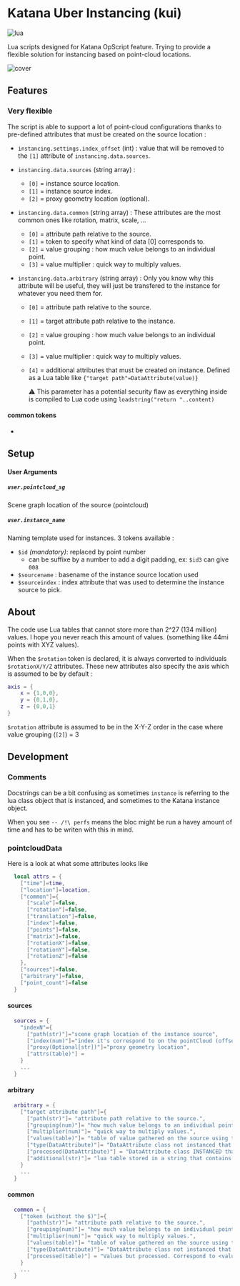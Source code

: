 # Katana Uber Instancing (kui)

![lua](https://img.shields.io/badge/type-lua-blue)

Lua scripts designed for Katana OpScript feature. Trying to provide a flexible
solution for instancing based on point-cloud locations. 

![cover](./cover.png)

## Features

### Very flexible

The script is able to support a lot of point-cloud configurations thanks to
pre-defined attributes that must be created on the source location :

- `instancing.settings.index_offset` (int) : value that will be removed to the
`[1]` attribute of `instancing.data.sources`.

- `instancing.data.sources` (string array) :
  - `[0]` = instance source location.
  - `[1]` = instance source index.
  - `[2]` = proxy geometry location (optional).

- `instancing.data.common` (string array) :
    These attributes are the most common ones like rotation, matrix, scale, ...
  - `[0]` = attribute path relative to the source.
  - `[1]` = token to specify what kind of data [0] corresponds to.
  - `[2]` = value grouping : how much value belongs to an individual point.
  - `[3]` = value multiplier : quick way to multiply values.

- `instancing.data.arbitrary` (string array) :
    Only you know why this attribute will be useful, they will just be transfered
    to the instance for whatever you need them for.
  - `[0]` = attribute path relative to the source.
  
  - `[1]` = target attribute path relative to the instance.
  
  - `[2]` = value grouping : how much value belongs to an individual point.
  
  - `[3]` = value multiplier : quick way to multiply values.
  
  - `[4]` = additional attributes that must be created on instance. Defined as a Lua table like `{"target path"=DataAttribute(value)}`
  
    ⚠ This parameter has a potential security flaw as everything inside is compiled to Lua code using `loadstring("return "..content)`

#### common tokens

- 


## Setup

#### User Arguments

##### `user.pointcloud_sg`

Scene graph location of the source (pointcloud)

##### `user.instance_name`

Naming template used for instances. 3 tokens available :

- `$id` _(mandatory)_: replaced by point number
  - can be suffixe by a number to add a digit padding, ex: `$id3` can give `008`
- `$sourcename` : basename of the instance source location used
- `$sourceindex` : index attribute that was used to determine the instance
source to pick.

## About

The code use Lua tables that cannot store more than 2^27 (134 million) values.
I hope you never reach this amount of values. (something like 44mi points
with XYZ values).


When the `$rotation` token is declared, it is always converted to individuals
`$rotationX/Y/Z` attributes. These new attributes also specify the axis which
is assumed to be by default :
```lua
axis = {
    x = {1,0,0},
    y = {0,1,0},
    z = {0,0,1}
}
```
`$rotation` attribute is assumed to be in the X-Y-Z order in the case where
value grouping (`[2]`) = 3

## Development

### Comments

Docstrings can be a bit confusing as sometimes `instance` is referring to the 
lua class object that is instanced, and sometimes to the Katana instance object.

When you see `-- /!\ perfs` means the bloc might be run a havey amount of time and
has to be writen with this in mind.

### pointcloudData

Here is a look at what some attributes looks like

```lua
  local attrs = {
    ["time"]=time,
    ["location"]=location,
    ["common"]={
      ["scale"]=false,
      ["rotation"]=false,
      ["translation"]=false,
      ["index"]=false,
      ["points"]=false,
      ["matrix"]=false,
      ["rotationX"]=false,
      ["rotationY"]=false,
      ["rotationZ"]=false
    },
    ["sources"]=false,
    ["arbitrary"]=false,
    ["point_count"]=false
  }

```

#### sources
```lua
  sources = {
    "indexN"={
      ["path(str)"]="scene graph location of the instance source",
      ["index(num)"]="index it's correspond to on the pointCloud (offset has been applied), same as the parent key.",
      ["proxy(Optional[str])"]="proxy geometry location",
      ["attrs(table)"] =  
    }
	...
  }
```
#### arbitrary
```lua
  arbitrary = {
    ["target attribute path"]={
      ["path(str)"]= "attribute path relative to the source.",
      ["grouping(num)"]= "how much value belongs to an individual point.",
      ["multiplier(num)"]= "quick way to multiply values.",
      ["values(table)"]= "table of value gathered on the source using the above path",
      ["type(DataAttribute)"]= "DataAttribute class not instanced that correspond to values",
      ["processed(DataAttribute)"] = "DataAttribute class INSTANCED that correspond to <values> * <multiplier>"
      ["additional(str)"]= "lua table stored in a string that contains aditional attributes to create on instance"
    }
    ...
  }
```
#### common
```lua
  common = {
    ["token (without the $)"]={
      ["path(str)"]= "attribute path relative to the source.",
      ["grouping(num)"]= "how much value belongs to an individual point.",
      ["multiplier(num)"]= "quick way to multiply values.",
      ["values(table)"]= "table of value gathered on the source using the above path",
      ["type(DataAttribute)"]= "DataAttribute class not instanced that correspond to values",
      ["processed(table)"] = "Values but processed. Correspond to <values> * <multiplier>."
    }
    ...
  }
```